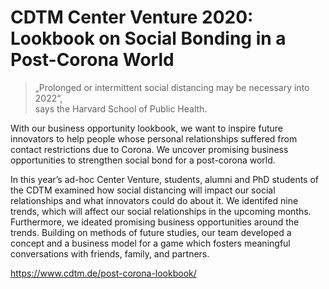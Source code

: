 # CDTM Center Venture 2020:<br>Lookbook on Social Bonding in a Post-Corona World

> „Prolonged or intermittent social distancing may be necessary into 2022“,  
says the Harvard School of Public Health.  

With our business opportunity lookbook, we want to inspire future innovators to help people whose personal relationships suffered from contact restrictions due to
Corona. We uncover promising business opportunities to strengthen social bond for a post-corona world.  

In this year’s ad-hoc Center Venture, students, alumni and PhD students of the CDTM examined how social distancing will impact our social relationships and what innovators could do about it. We identifed nine trends, which will affect our social relationships in the upcoming months. Furthermore, we ideated promising business opportunities around the trends. Building on methods of future studies, our team developed a concept and a business model for a game which fosters meaningful conversations with friends, family, and partners.  

https://www.cdtm.de/post-corona-lookbook/
